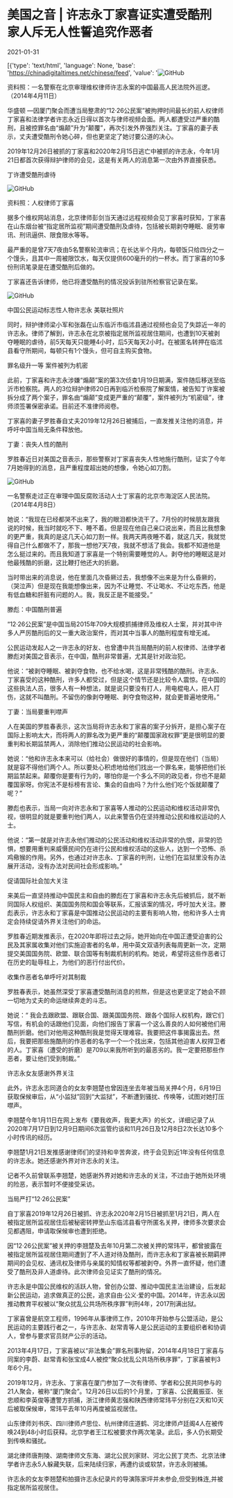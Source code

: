 # 美国之音 | 许志永丁家喜证实遭受酷刑 家人斥无人性誓追究作恶者

2021-01-31

[{'type': 'text/html', 'language': None, 'base': 'https://chinadigitaltimes.net/chinese/feed', 'value': '![GitHub](https://chinadigitaltimes.net/chinese/files/2021/01/post-662231-6016e2418523c.)

资料照：一名警察在北京审理维权律师许志永案的中国最高人民法院外巡逻。（2014年4月11日）



华盛顿 —因厦门聚会而遭当局整肃的“12·26公民案”被拘押时间最长的前人权律师丁家喜和法律学者许志永近日得以首次与律师视频会面。两人都遭受过严重的酷刑，且被控罪名由“煽颠”升为“颠覆”，再次引发外界强烈关注。丁家喜的妻子表示，丈夫遭受酷刑令她心碎，但也更坚定了她讨要公道的决心。

2019年12月26日被抓的丁家喜和2020年2月15日逃亡中被抓的许志永，今年1月21日都首次获得辩护律师的会见，这是有关两人的消息第一次由外界直接获悉。

丁许遭受酷刑虐待

![GitHub](https://chinadigitaltimes.net/chinese/files/2021/01/post-662231-6016e24191f8e.)

资料照：人权律师丁家喜



据多个维权网站消息，北京律师彭剑当天通过远程视频会见丁家喜时获知，丁家喜在山东烟台被“指定居所监视”期间遭受酷刑及虐待，包括被长期剥夺睡眠、疲劳审讯、刑讯逼供、限食限水等等。

最严重的是曾7天7夜由5名警察轮流审讯；在长达半个月内，每顿饭只给四分之一个馒头，且其中一周被限饮水，每天仅提供600毫升的约一杯水。而丁家喜的10多份刑讯笔录是在遭受酷刑后做的。

丁家喜还告诉律师，他已将遭受酷刑的情况投诉到驻所检察官记录在案。

![GitHub](https://chinadigitaltimes.net/chinese/files/2021/01/post-662231-6016e24256203.)

中国公民运动标志性人物许志永 美联社照片



同时，辩护律师梁小军和张磊在山东临沂市临沭县通过视频也会见了失踪近一年的许志永。律师了解到，许志永在北京被指定居所监视居住期间，也遭到10天被剥夺睡眠的虐待，前5天每天只能睡4小时，后5天每天2小时。在被匿名转押在临沭县看守所期间，每顿只有1个馒头，但可自主购买食物。

罪名级升一等 案件被列为机密

此前，丁家喜和许志永涉嫌“煽颠”案的第3次侦查1月19日期满，案件随后移送至临沂市检察院。两人的3位辩护律师20日再到临沂检察院了解案情，被告知丁许案被拆分成了两个案子，罪名由“煽颠”变成更严重的“颠覆”，案件被列为“机密级”，律师须签署保密承诺。目前还不准律师阅卷。

丁家喜的妻子罗胜春自丈夫2019年12月26日被捕后，一直发推关注他的消息，并呼吁中国当局无条件释放他。

丁妻：丧失人性的酷刑

罗胜春近日对美国之音表示，那些警察对丁家喜丧失人性地施行酷刑，证实了今年7月她得到的消息，且严重程度超出她的想像，令她心如刀割。

![GitHub](https://chinadigitaltimes.net/chinese/files/2021/01/post-662231-6016e24323d72.)

一名警察走过正在审理中国反腐败活动人士丁家喜的北京市海淀区人民法院。（2014年4月8日）



她说：“我现在已经都哭不出来了，我的眼泪都快流干了。7月份的时候朋友跟我说的时候，我当时就吃不下、睡不着。但是现在他自己亲口说出来，而且比我想象的更严重，我真的是这几天心如刀割一样。我两天两夜睡不着，就这几天，我就觉得自己什么都做不了，那我一想他7天7夜，我就不想活了我会。我都不知道他是怎么挺过来的。而且我知道丁家喜是一个特别需要睡觉的人。剥夺他的睡眠这是对他最残酷的折磨，这比鞭打他还大的折磨。

当时带出来的消息说，他在里面几次昏厥过去，我想像不出来是为什么昏厥的，（哭泣声）但是现在我能想像出来，因为不让睡觉、不让喝水、不让吃东西，他是有低血糖和肝脏有问题的人。我，我反正是不能接受。”

滕彪：中国酷刑普遍

“12·26公民案”是中国当局2015年709大规模抓捕律师及维权人士案，并对其中许多人严厉酷刑后的又一重大政治案件，而对其中当事人的酷刑程度有增无减。

公民运动发起人之一许志永的好友、也曾遭中共当局酷刑的前人权律师、法律学者滕彪对美国之音表示，在中国，酷刑非常普遍，尤其是针对政治犯。

他说：“被剥夺睡眠、被剥夺食物，也不给水喝，这是非常残酷的酷刑。许志永、丁家喜受的这种酷刑，许多人都受过，但是这个情节还是比较令人震惊。在中国的这些执法人员，很多人有一种想法，就是说只要没有打人，用电棍电人，把人打伤，这就不叫酷刑。不留伤的像剥夺睡眠、剥夺食物这种，就会更普遍地使用。”

丁妻：当局要重判噤声

人在美国的罗胜春表示，这次当局将许志永和丁家喜的案子分拆开，是担心案子在国际上影响太大，而将两人的罪名改为更严重的“颠覆国家政权罪”更是很明显的要重判和长期监禁两人，消除他们推动公民运动的社会影响。

她说：“他和许志永本来可以（给社会）做很好的事情的，但是现在他们（当局）就是容不得他们两个人。所以要处心积虑地给他们找出一个罪名来，能够把他们长期监禁起来。颠覆你是要有行为的，哪怕你是一个多么不同的政见者，你也不是颠覆国家呀。你宪法不是标榜有言论、集会的自由吗？为什么他们吃个饭就颠覆了呢？”

滕彪也表示，当局一向对许志永和丁家喜等人推动的公民运动和维权活动非常仇视，很明显的就是要重判他们两人，以此来警告仍在坚持推动公民和维权运动的人士。

他说：“第一就是对许志永他们推动的公民活动和维权活动非常的仇恨，非常的恐惧，想要用重判来威慑民间仍在进行公民和维权活动的这些人，达到一个恐怖、杀鸡儆猴的作用。另外，也通过对许志永、丁家喜的判刑，让他们在监狱里没有办法展开活动，没有办法对民间社会形成影响。”

促请国际社会加大关注

来美后一直坚持推动中国民主和自由的滕彪在丁家喜和许志永先后被抓后，就不断同国际人权组织、美国国务院和国会等联系，汇报该案的情况，呼吁加大关注。滕彪表示，许志永和丁家喜是中国推动公民运动的主要有影响人物，他和许多人士肯定会持续促请外界关注他们的命运。

罗胜春近期发推表示，在2020年即将过去之际，她开始向在中国正遭受迫害的公民及其家属收集对他们实施迫害者的名单，用中英文双语列表每周更新一次，定期提交美国国务院、欧盟、联合国等有制裁机制的机构。她说，希望将这些作恶者订在历史的耻辱柱上，为他们的恶行付出代价。

收集作恶者名单呼吁对其制裁

罗胜春表示，她虽然深受丁家喜遭受酷刑消息的煎熬，但是这也更坚定了她会不顾一切地为丈夫的命运继续奔走的斗志。

她说：“ 我会去跟欧盟、跟联合国、跟美国国务院、跟各个国际人权机构，跟它们写信，有机会的话跟他们见面，向他们报告丁家喜一个这么善良的人如何被他们用酷刑折磨。他们对他用这种酷刑我是觉得天理难容。我要把这件事揭露出去。然后，我要把那些施酷刑的作恶者的名字一个一个找出来，包括其他迫害人权捍卫者的人。丁家喜（遭受的折磨）是709以来我所听到的最恶劣的。我一定要把那些作恶者，要让他们受到制裁。”

许志永女友感谢外界关注

此外，许志永志同道合的女友李翘楚也曾因连坐去年被当局关押4个月，6月19日获取保候审后，从“小监狱”回到“大监狱”，不断遭到骚扰、传唤等，试图对她打压噤声。

李翘楚今年1月11日在网上发布《要我收声，我更大声》的长文，详细记录了从2020年7月17日到12月9日期间6次监管约谈和11月26日及12月8日2次长达10多个小时传讯的经历。

李翘楚1月21日发推感谢律师们的坚持和辛苦奔波，终于会见到近1年没有任何信息的许志永。她还感谢外界对许志永的关注。

记者不久前曾联系李翘楚，她感谢外界对她和许志永的关注，不过由于她所处环境的险恶，表示暂时不便接受采访。

当局严打“12·26公民案”

自丁家喜2019年12月26日被抓、许志永2020年2月15日被抓至1月21日，两人在被指定居所监视居住后被秘密转押至山东临沭县看守所匿名关押，律师多次要求会见都遇阻，申请取保候审也遭到拒绝。

因“12·26公民案”被关押的李翘楚及去年10月第二次被关押的常玮平，都曾披露在被指定居所监视居住期间遭到了不人道对待及酷刑，而许志永和丁家喜被长期羁押期间的会见权、通讯权及律师与亲属的知情权等都被剥夺。外界一直怀疑，他们遭受了酷刑及非人道虐待。此次律师会见证实了酷刑的情况。

许志永是中国公民维权的活跃人物，曾创办公盟、推动中国民主法治建设，后发起新公民运动，追求做真正的公民，追求自由·公义·爱的中国。2014年，许志永以因推动教育平权被以“聚众扰乱公共场所秩序罪”判刑4年，2017刑满出狱。

丁家喜曾是航空工程师，1996年从事律师工作，2010年开始参与公盟活动，是公民运动的主要践行者之一，与许志永、赵常青等人是公民运动的主要组织者和协调人，曾参与要求官员财产公示的活动。

2013年4月17日，丁家喜被以“非法集会”罪名刑事拘留，2014年4月18日丁家喜与同案的李蔚、赵常青和张宝成4人被控“聚众扰乱公共场所秩序罪”，丁家喜被判3年6个月。

2019年12月，许志永、丁家喜在厦门参加了一次有律师、学者和公民共同参与的21人聚会，被称“厦门聚会”。12月26日以后的1个月里，丁家喜、公民戴振亚、张忠顺和李英俊等遭警方抓捕，浙江律师黄志强和陕西律师常玮平分别在2天和10天后被取保候审，常玮平去年10月再度被监视居住。

山东律师刘书庆、四川律师卢思位、杭州律师庄道鹤、河北律师卢廷阁4人在被传唤24到48小时后获释。北京学者王江松被要求作两次笔录。此后，多人仍长期受到传唤和骚扰。

湖北律师唐荆陵、湖南律师文东海、湖北公民刘家财、河北公民丁灵杰、北京法律学者许志永5人躲藏失联，后来陆续归家，再遭约谈或软禁，许志永则被捕。

许志永的女友李翘楚和拍摄许志永纪录片的导演陈家坪并未参会,但受到株连,并被指定居所监视居住。

